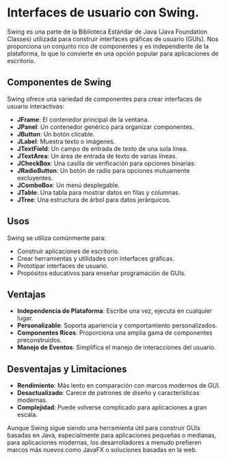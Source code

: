 # Interfaces de usuario con Swing.

Swing es una parte de la Biblioteca Estándar de Java (Java Foundation Classes) utilizada para construir interfaces gráficas de usuario (GUIs). Nos proporciona un conjunto rico de componentes y es independiente de la plataforma, lo que lo convierte en una opción popular para aplicaciones de escritorio.  

## Componentes de Swing  
Swing ofrece una variedad de componentes para crear interfaces de usuario interactivas:  
- **JFrame**: El contenedor principal de la ventana.  
- **JPanel**: Un contenedor genérico para organizar componentes.  
- **JButton**: Un botón clicable.  
- **JLabel**: Muestra texto o imágenes.  
- **JTextField**: Un campo de entrada de texto de una sola línea.  
- **JTextArea**: Un área de entrada de texto de varias líneas.  
- **JCheckBox**: Una casilla de verificación para opciones binarias.  
- **JRadioButton**: Un botón de radio para opciones mutuamente excluyentes.  
- **JComboBox**: Un menú desplegable.  
- **JTable**: Una tabla para mostrar datos en filas y columnas.  
- **JTree**: Una estructura de árbol para datos jerárquicos.  

## Usos  
Swing se utiliza comúnmente para:  
- Construir aplicaciones de escritorio.  
- Crear herramientas y utilidades con interfaces gráficas.  
- Prototipar interfaces de usuario.  
- Propósitos educativos para enseñar programación de GUIs.  

## Ventajas  
- **Independencia de Plataforma**: Escribe una vez, ejecuta en cualquier lugar.  
- **Personalizable**: Soporta apariencia y comportamiento personalizados.  
- **Componentes Ricos**: Proporciona una amplia gama de componentes preconstruidos.  
- **Manejo de Eventos**: Simplifica el manejo de interacciones del usuario.  

## Desventajas y Limitaciones  
- **Rendimiento**: Más lento en comparación con marcos modernos de GUI.  
- **Desactualizado**: Carece de patrones de diseño y características modernas.  
- **Complejidad**: Puede volverse complicado para aplicaciones a gran escala.  

Aunque Swing sigue siendo una herramienta útil para construir GUIs basadas en Java, especialmente para aplicaciones pequeñas o medianas, para aplicaciones modernas, los desarrolladores a menudo prefieren marcos más nuevos como JavaFX o soluciones basadas en la web.
